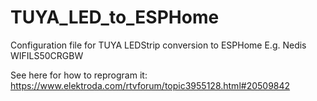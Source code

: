 # TUYA_LED_to_ESPHome
Configuration file for TUYA LEDStrip conversion to ESPHome
E.g. Nedis WIFILS50CRGBW

See here for how to reprogram it:
https://www.elektroda.com/rtvforum/topic3955128.html#20509842
